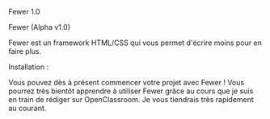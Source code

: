 Fewer 1.0

Fewer (Alpha v1.0)

Fewer est un framework HTML/CSS qui vous permet d'écrire moins pour en faire plus.

Installation : 
<code><link rel="stylesheet" type="text/css" href="https://guillaume.lortet.fr/fewer/css/fewer.css"></code>

Vous pouvez dès à présent commencer votre projet avec Fewer !
Vous pourrez très bientôt apprendre à utiliser Fewer grâce au cours que je suis en train de rédiger sur OpenClassroom. Je vous tiendrais très rapidement au courant.
